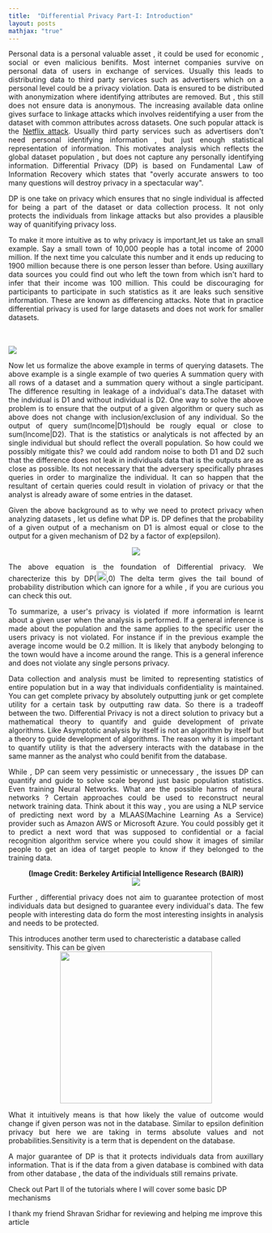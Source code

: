 ```yaml
---
title:  "Differential Privacy Part-I: Introduction"
layout: posts
mathjax: "true"
---
```


<p style="text-align:justify">Personal data is a personal valuable asset , it could be used for economic , social or even malicious benifits. Most internet companies survive on personal data of users in exchange of services. Usually this leads to distributing data to third party services such as advertisers which on a personal level could be a privacy violation. Data is ensured to be distributed with anonymization where identifying attributes are removed. But , this still does not ensure data is anonymous. The increasing available data online gives surface to linkage attacks which involves reidentifying a user from the dataset with common attributes across datasets. One such popular attack is the <a href="https://arxiv.org/abs/cs/0610105">Netflix attack</a>. Usually third party services such as advertisers don't need personal identifying information , but just enough statistical representation of information. This motivates analysis which reflects the global dataset population , but does not capture any personally identifying information. 
Differential Privacy (DP) is based on Fundamental Law of Information Recovery which states that "overly accurate answers to too many questions will destroy privacy in a spectacular way".
<p style="text-align:justify">DP is one take on privacy which ensures that no single individual is affected for being a part of the dataset or data collection process. It not only protects the individuals from linkage attacks but also provides a plausible way of quanitifying privacy loss. </p>
<p style="text-align:justify">To make it more intuitive as to why privacy is important,let us take an small example. Say a small town of 10,000 people has a total income of 2000 million. If the next time you calculate this number and it ends up reducing to 1900 million because there is one person lesser than before. Using auxillary data sources you could find out who left the town from which isn't hard to infer that their income was 100 million. This could be discouraging for participants to participate in such statistics as it are leaks such sensitive information. These are known as differencing attacks. Note that in practice differential privacy is used for large datasets and does not work for smaller datasets.</p>
<br />
<br />
<img src="https://camo.githubusercontent.com/ea990895b47703d5d7292bab7285ddd37f2f7497/687474703a2f2f636c6576657268616e732e696f2f6173736574732f646966666572656e7469616c2d707269766163792e706e67">
<p style="text-align:justify">Now let us formalize the above example in terms of querying datasets. The above example is a single example of two queries A summation query with all rows of a dataset and a summation query without a single participant. The difference resulting in leakage of a indvidual's data.The dataset with the indvidual is D1 and without individual is D2. One way to solve the above problem is to ensure that the output of a given algorithm or query such as above does not change with inclusion/exclusion of any individual. So the output of query sum(Income|D1)should be rougly equal or close to sum(Income|D2). That is the statistics or analyticals is not affected by an single individual but should reflect the overall population. So how could we possibly mitigate this? we could add random noise to both D1 and D2 such that the difference does not leak in individuals data that is the outputs are as close as possible. Its not necessary that the adversery specifically phrases queries in order to marginalize the individual. It can so happen that the resultant of certain queries could result in violation of privacy or that the analyst is already aware of some entries in the dataset.</p>
<p style="text-align:justify">Given the above background as to why we need to protect privacy when analyzing datasets , let us define what DP is. DP defines that the probability of a given output of a mechanism on D1 is almost equal or close to the output for a given mechanism of D2 by a factor of exp(epsilon).</p>
<div style="text-align:center">
<img src="https://camo.githubusercontent.com/4385679354702242ee6e3add8589a716afbaa80b/68747470733a2f2f77696b696d656469612e6f72672f6170692f726573745f76312f6d656469612f6d6174682f72656e6465722f7376672f61333136306464373736633361313834313136373437623333666266643736333935356337656131">
</div>
<p style="text-align:justify">
The above equation is the foundation of Differential privacy.
We charecterize this by DP(<img height="20" width="20" src="https://camo.githubusercontent.com/fbcc26741027732b93efb1ba96c51dd79b6dc404/68747470733a2f2f63646e322e69636f6e66696e6465722e636f6d2f646174612f69636f6e732f677265656b2d6c6174696e2d73796d626f6c732f32342f657073696c6f6e2d3132382e706e67">,0)
The delta term gives the tail bound of probability distribution which can ignore for a while , if you are curious you can check this out.
<p style="text-align:justify">To summarize, a user's privacy is violated if more information is learnt about a given user when the analysis is performed. If a general inference is made about the population and the same applies to the specific user the users privacy is not violated. For instance if in the previous example the average income would be 0.2 million. It is likely that anybody belonging to the town would have a income around the range. This is a general inference and does not violate any single persons privacy. </p>
<p style="text-align:justify">Data collection and analysis must be limited to representing statistics of entire population but in a way that individuals confidentiality is maintained.
You can get complete privacy by absolutely outputting junk or get complete utility for a certain task by outputting raw data. So there is a tradeoff between the two. Differential Privacy is not a direct solution to privacy but a mathematical theory to quantify and guide development of private algorithms. Like Asymptotic analysis by itself is not an algorithm by itself but a theory to guide development of algorithms. The reason why it is important to quantify utility is that the adversery interacts with the database in the same manner as the analyst who could benifit from the database.</p>
<p style="text-align:justify"> While , DP can seem very pessimistic or unnecessary , the issues DP can quantify and guide to solve scale beyond just basic population statistics. Even training Neural Networks. What are the possible harms of neural networks ? Certain approaches could be used to reconstruct neural network training data.  Think about it this way , you are using a NLP service of predicting next word by a MLAAS(Machine Learning As a Service) provider such as Amazon AWS or Microsoft Azure. You could possibly get it to predict a next word that was supposed to confidential or a facial recognition algorithm service where you could show it images of similar people to get an idea of target people to know if they belonged to the training data.</p>
<center>
 <b style="font-size:14px">(Image Credit: Berkeley Artificial Intelligence Research (BAIR))</b>
 <br />
<img src="https://bair.berkeley.edu/static/blog/memorization/predictive_models_2x.png">
</center>
<p style="text-align:justify">Further , differential privacy does not aim to guarantee protection of most individuals data but designed to guarantee every individual's data. The few people with interesting data do form the most interesting insights in analysis and needs to be protected.</p>
This introduces another term used to charecteristic a database called sensitivity. This can be given
<div style="text-align:center">
<center>
<img height="300px" src="https://camo.githubusercontent.com/8f3ce8461e79cf3bb8e7294e36f4fe5e5f8d207e/68747470733a2f2f77696b696d656469612e6f72672f6170692f726573745f76312f6d656469612f6d6174682f72656e6465722f7376672f32646637386532613936666366376166393065336236303366386535373263383337666138303739">
 </center>
</div>
<p style="text-align:justify">What it intuitively means is that how likely the value of outcome would change if given person was not in the database. Similar to epsilon definition privacy but here we are taking in terms absolute values and not probabilities.Sensitivity is a term that is dependent on the database.
<p style="text-align:justify">A major guarantee of DP is that it protects individuals data from auxillary information. That is if the data from a given database is combined with data from other database , the data of the individuals still remains private.</p>
Check out Part II of the tutorials where I will cover some basic DP mechanisms
<p>I thank my friend Shravan Sridhar for reviewing and helping me improve this article</p>
